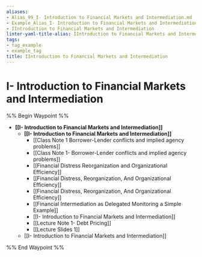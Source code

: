 ```yaml
---
aliases:
- Alias_99_I- Introduction to Financial Markets and Intermediation.md
- Example_Alias_I- Introduction to Financial Markets and Intermediation
- IIntroduction to Financial Markets and Intermediation
linter-yaml-title-alias: IIntroduction to Financial Markets and Intermediation
tags:
- tag_example
- example_tag
title: IIntroduction to Financial Markets and Intermediation
---
```





# I- Introduction to Financial Markets and Intermediation

%% Begin Waypoint %%
- **[[I- Introduction to Financial Markets and Intermediation]]**
	- **[[I- Introduction to Financial Markets and Intermediation]]**
		- [[Class Note 1 Borrower-Lender conflicts and implied agency problems]]
		- [[Class Note 1- Borrower-Lender conflicts and implied agency problems]]
		- [[Financial Distress Reorganization and Organizational Efficiency]]
		- [[Financial Distress,  Reorganization,  And Organizational Efficiency]]
		- [[Financial Distress, Reorganization, And Organizational Efficiency]]
		- [[Financial Intermediation as Delegated Monitoring a Simple Example]]
		- [[I- Introduction to Financial Markets and Intermediation]]
		- [[Lecture Note 1- Debt Pricing]]
		- [[Lecture Slides 1]]
	- [[I- Introduction to Financial Markets and Intermediation]]

%% End Waypoint %%
